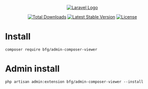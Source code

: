 <p align="center"><a href="https://wood.veskod.com/documentation/admin-panel" target="_blank">
<img src="https://wood.veskod.com/images/logo.png" alt="Laravel Logo">
</a></p>

<p align="center">
<a href="https://packagist.org/packages/bfg/admin-composer-viewer"><img src="https://img.shields.io/packagist/dt/bfg/admin-composer-viewer" alt="Total Downloads"></a>
<a href="https://packagist.org/packages/bfg/admin-composer-viewer"><img src="https://img.shields.io/packagist/v/bfg/admin-composer-viewer" alt="Latest Stable Version"></a>
<a href="https://packagist.org/packages/bfg/admin-composer-viewer"><img src="https://img.shields.io/packagist/l/bfg/admin-composer-viewer" alt="License"></a>
</p>

# Install
```
composer require bfg/admin-composer-viewer
```
# Admin install
```
php artisan admin:extension bfg/admin-composer-viewer --install
```
